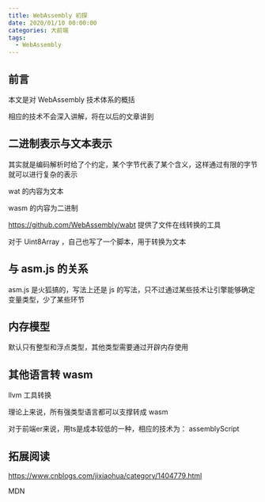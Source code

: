 ```yaml
---
title: WebAssembly 初探
date: 2020/01/10 00:00:00
categories: 大前端
tags: 
  - WebAssembly
---
```


## 前言

本文是对 WebAssembly 技术体系的概括

<!-- more -->

相应的技术不会深入讲解，将在以后的文章讲到

## 二进制表示与文本表示

其实就是编码解析时给了个约定，某个字节代表了某个含义，这样通过有限的字节就可以进行复杂的表示

wat 的内容为文本

wasm 的内容为二进制

https://github.com/WebAssembly/wabt 提供了文件在线转换的工具

对于 Uint8Array ，自己也写了一个脚本，用于转换为文本

## 与 asm.js 的关系

asm.js 是火狐搞的，写法上还是 js 的写法，只不过通过某些技术让引擎能够确定变量类型，少了某些环节

## 内存模型

默认只有整型和浮点类型，其他类型需要通过开辟内存使用

## 其他语言转 wasm

llvm 工具转换

理论上来说，所有强类型语言都可以支撑转成 wasm

对于前端er来说，用ts是成本较低的一种，相应的技术为： assemblyScript

## 拓展阅读

https://www.cnblogs.com/jixiaohua/category/1404779.html

MDN